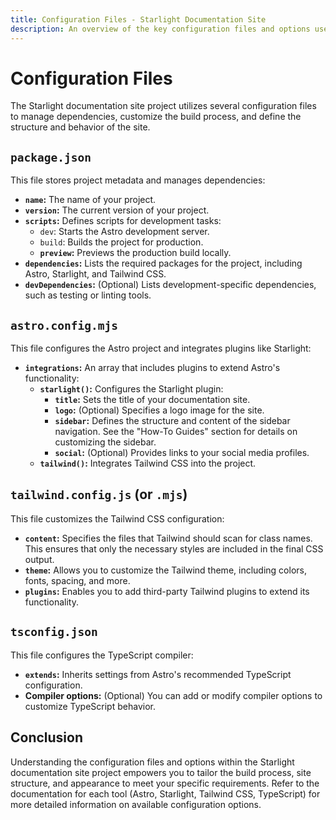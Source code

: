 ```yaml
---
title: Configuration Files - Starlight Documentation Site
description: An overview of the key configuration files and options used to customize the Starlight documentation site project.
---
```


# Configuration Files

The Starlight documentation site project utilizes several configuration files to manage dependencies, customize the build process, and define the structure and behavior of the site. 

## `package.json`

This file stores project metadata and manages dependencies:

*   **`name`:** The name of your project.
*   **`version`:** The current version of your project.
*   **`scripts`:** Defines scripts for development tasks:
    *   `dev`: Starts the Astro development server.
    *   `build`: Builds the project for production.
    *   **`preview`:** Previews the production build locally.
*   **`dependencies`:** Lists the required packages for the project, including Astro, Starlight, and Tailwind CSS.
*   **`devDependencies`:** (Optional) Lists development-specific dependencies, such as testing or linting tools. 

## `astro.config.mjs`

This file configures the Astro project and integrates plugins like Starlight:

*   **`integrations`:** An array that includes plugins to extend Astro's functionality:
    *   **`starlight()`:** Configures the Starlight plugin:
        *   **`title`:** Sets the title of your documentation site.
        *   **`logo`:** (Optional) Specifies a logo image for the site.
        *   **`sidebar`:** Defines the structure and content of the sidebar navigation. See the "How-To Guides" section for details on customizing the sidebar. 
        *   **`social`:** (Optional) Provides links to your social media profiles. 
    *   **`tailwind()`:** Integrates Tailwind CSS into the project. 

## `tailwind.config.js` (or `.mjs`)

This file customizes the Tailwind CSS configuration:

*   **`content`:** Specifies the files that Tailwind should scan for class names. This ensures that only the necessary styles are included in the final CSS output. 
*   **`theme`:** Allows you to customize the Tailwind theme, including colors, fonts, spacing, and more. 
*   **`plugins`:** Enables you to add third-party Tailwind plugins to extend its functionality. 

## `tsconfig.json`

This file configures the TypeScript compiler:

*   **`extends`:** Inherits settings from Astro's recommended TypeScript configuration.
*   **Compiler options:** (Optional) You can add or modify compiler options to customize TypeScript behavior.

## Conclusion

Understanding the configuration files and options within the Starlight documentation site project empowers you to tailor the build process, site structure, and appearance to meet your specific requirements. Refer to the documentation for each tool (Astro, Starlight, Tailwind CSS, TypeScript) for more detailed information on available configuration options. 

